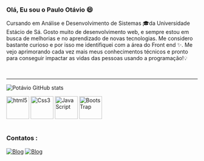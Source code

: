 ###  Olá, Eu sou o Paulo Otávio 😄 
<p>
Cursando em Análise e Desenvolvimento de Sistemas 🎓da Universidade Estácio de Sá. Gosto muito de desenvolvimento web, e sempre estou em busca de melhorias e no aprendizado de novas tecnologias. Me considero bastante curioso e por isso me identifiquei com a área do Front end ✨. Me vejo aprimorando cada vez mais meus conhecimentos técnicos e pronto para conseguir impactar as vidas das pessoas usando a programação!💡
</p>
<br>
<hr>

![Potávio GitHub stats](https://github-readme-stats.vercel.app/api?username=front-Po&show_icons=true&theme=tokyonight) 

<div style="display: inline_block">
<img width="60" height="60" align="center" alt="html5" src="https://cdn.jsdelivr.net/gh/devicons/devicon/icons/html5/html5-plain-wordmark.svg">
<img width="60" height="60" align="center" alt="Css3" src="https://cdn.jsdelivr.net/gh/devicons/devicon/icons/css3/css3-plain-wordmark.svg">
<img width="60" height="60" align="center" alt="JavaScript" src="https://cdn.jsdelivr.net/gh/devicons/devicon/icons/javascript/javascript-original.svg">
<img width="60" height="60" align="center" alt="BootsTrap" src="https://cdn.jsdelivr.net/gh/devicons/devicon/icons/bootstrap/bootstrap-plain-wordmark.svg">
</div><br/>

### Contatos : 
[![Blog](https://img.shields.io/badge/LinkedIn-0077B5?style=for-the-badge&logo=linkedin&logoColor=white)](https://www.linkedin.com/in/paulo-ot%C3%A1vio-1875a1232/)
[![Blog](https://img.shields.io/badge/Gmail-D14836?style=for-the-badge&logo=gmail&logoColor=white)](https://mail.google.com/mail/u/0/#inbox)
